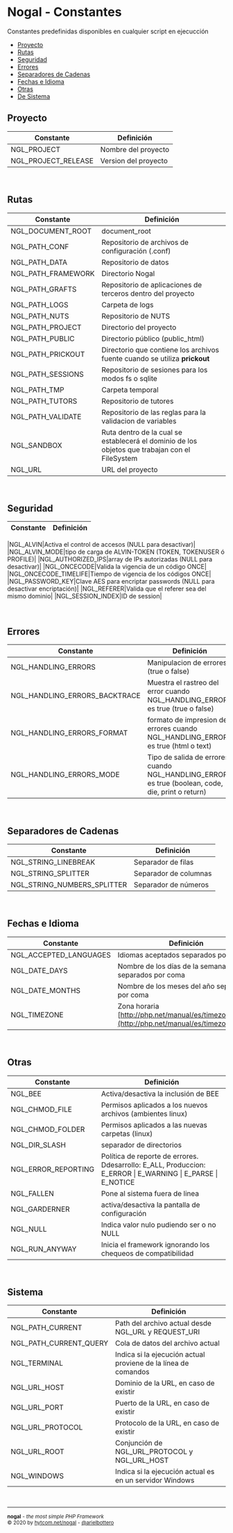 # Nogal - Constantes
Constantes predefinidas disponibles en cualquier script en ejecucción  

- [Proyecto](#proyecto)
- [Rutas](#rutas)
- [Seguridad](#seguridad)
- [Errores](#errores)
- [Separadores de Cadenas](#separadores-de-cadenas)
- [Fechas e Idioma](#fechas-e-idioma)
- [Otras](#otras)
- [De Sistema](#sistema)

## Proyecto
|Constante|Definición|
|---|---|
|NGL_PROJECT|Nombre del proyecto|
|NGL_PROJECT_RELEASE|Version del proyecto|

&nbsp;

## Rutas
|Constante|Definición|
|---|---|
|NGL_DOCUMENT_ROOT|document_root|
|NGL_PATH_CONF|Repositorio de archivos de configuración (.conf)|
|NGL_PATH_DATA|Repositorio de datos|
|NGL_PATH_FRAMEWORK|Directorio Nogal|
|NGL_PATH_GRAFTS|Repositorio de aplicaciones de terceros dentro del proyecto|
|NGL_PATH_LOGS|Carpeta de logs|
|NGL_PATH_NUTS|Repositorio de NUTS|
|NGL_PATH_PROJECT|Directorio del proyecto|
|NGL_PATH_PUBLIC|Directorio público (public_html)|
|NGL_PATH_PRICKOUT|Directorio que contiene los archivos fuente cuando se utiliza **prickout**|
|NGL_PATH_SESSIONS|Repositorio de sesiones para los modos fs o sqlite|
|NGL_PATH_TMP|Carpeta temporal|
|NGL_PATH_TUTORS|Repositorio de tutores|
|NGL_PATH_VALIDATE|Repositorio de las reglas para la validacion de variables|
|NGL_SANDBOX|Ruta dentro de la cual se establecerá el dominio de los objetos que trabajan con el FileSystem|
|NGL_URL|URL del proyecto|

&nbsp;

## Seguridad
|Constante|Definición|
|---|---|

|NGL_ALVIN|Activa el control de accesos (NULL para desactivar)|
|NGL_ALVIN_MODE|tipo de carga de ALVIN-TOKEN (TOKEN, TOKENUSER ó PROFILE)|
|NGL_AUTHORIZED_IPS|array de IPs autorizadas (NULL para desactivar)|
|NGL_ONCECODE|Valida la vigencia de un código ONCE|
|NGL_ONCECODE_TIMELIFE|Tiempo de vigencia de los códigos ONCE|
|NGL_PASSWORD_KEY|Clave AES para encriptar passwords (NULL para desactivar encriptación)|
|NGL_REFERER|Valida que el referer sea del mismo dominio|
|NGL_SESSION_INDEX|ID de session|

&nbsp;

## Errores
|Constante|Definición|
|---|---|
|NGL_HANDLING_ERRORS|Manipulacion de errores (true o false)|
|NGL_HANDLING_ERRORS_BACKTRACE|Muestra el rastreo del error cuando NGL_HANDLING_ERRORS es true (true o false)|
|NGL_HANDLING_ERRORS_FORMAT|formato de impresion de errores cuando NGL_HANDLING_ERRORS es true (html o text)|
|NGL_HANDLING_ERRORS_MODE|Tipo de salida de errores cuando NGL_HANDLING_ERRORS es true (boolean, code, die, print o return)|

&nbsp;

## Separadores de Cadenas
|Constante|Definición|
|---|---|
|NGL_STRING_LINEBREAK|Separador de filas|
|NGL_STRING_SPLITTER|Separador de columnas|
|NGL_STRING_NUMBERS_SPLITTER|Separador de números|

&nbsp;

## Fechas e Idioma
|Constante|Definición|
|---|---|
|NGL_ACCEPTED_LANGUAGES|Idiomas aceptados separados por coma|
|NGL_DATE_DAYS|Nombre de los días de la semana separados por coma|
|NGL_DATE_MONTHS|Nombre de los meses del año separados por coma|
|NGL_TIMEZONE|Zona horaria [http://php.net/manual/es/timezones.php](http://php.net/manual/es/timezones.php)|

&nbsp;

## Otras
|Constante|Definición|
|---|---|
|NGL_BEE|Activa/desactiva la inclusión de BEE|
|NGL_CHMOD_FILE|Permisos aplicados a los nuevos archivos (ambientes linux)|
|NGL_CHMOD_FOLDER|Permisos aplicados a las nuevas carpetas (linux)|
|NGL_DIR_SLASH|separador de directorios|
|NGL_ERROR_REPORTING|Política de reporte de errores. Ddesarrollo: E_ALL,  Produccion: E_ERROR \| E_WARNING \| E_PARSE \| E_NOTICE|
|NGL_FALLEN|Pone al sistema fuera de linea|
|NGL_GARDERNER|activa/desactiva la pantalla de configuración|
|NGL_NULL|Indica valor nulo pudiendo ser o no NULL|
|NGL_RUN_ANYWAY|Inicia el framework ignorando los chequeos de compatibilidad|

&nbsp;

## Sistema
|Constante|Definición|
|---|---|
|NGL_PATH_CURRENT|Path del archivo actual desde NGL_URL y REQUEST_URI|
|NGL_PATH_CURRENT_QUERY|Cola de datos del archivo actual|
|NGL_TERMINAL|Indica si la ejecución actual proviene de la línea de comandos|
|NGL_URL_HOST|Dominio de la URL, en caso de existir|
|NGL_URL_PORT|Puerto de la URL, en caso de existir|
|NGL_URL_PROTOCOL|Protocolo de la URL, en caso de existir|
|NGL_URL_ROOT|Conjunción de NGL_URL_PROTOCOL y NGL_URL_HOST|
|NGL_WINDOWS|Indica si la ejecución actual es en un servidor Windows|

&nbsp;

___
<sub><b>nogal</b> - <em>the most simple PHP Framework</em></sub><br />
<sup>&copy; 2020 by <a href="http://hytcom.net/nogal">hytcom.net/nogal</a> - <a href="https://github.com/arielbottero">@arielbottero</a></sup><br />